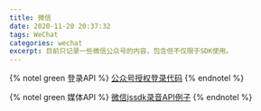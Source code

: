 ```yaml
---
title: 微信
date: 2020-11-20 20:37:32
tags: WeChat
categories: wechat
excerpt: 目前只记录一些微信公众号的内容，包含但不仅限于SDK使用。
---
```


{% notel green 登录API %}
[公众号授权登录代码](/views/wechat/wechat-login)
{% endnotel %}


{% notel green 媒体API %}
[微信jssdk录音API例子](/views/wechat/wechat-media)
{% endnotel %}
